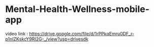 # Mental-Health-Wellness-mobile-app


video link : https://drive.google.com/file/d/1rPPkqEmru0DF_r-p1nlZKskcY9RI2G-_/view?usp=drivesdk
